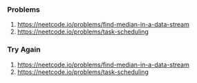 ### Problems
1. https://neetcode.io/problems/find-median-in-a-data-stream
2. https://neetcode.io/problems/task-scheduling


### Try Again
1. https://neetcode.io/problems/find-median-in-a-data-stream
2. https://neetcode.io/problems/task-scheduling
